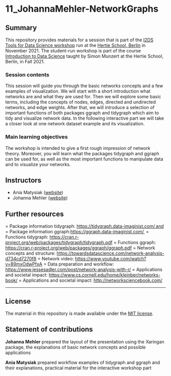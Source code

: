 # 11_JohannaMehler-NetworkGraphs


## Summary

This repository provides materials for a session that is part of the [I2DS Tools for Data Science workshop](https://github.com/intro-to-data-science-21-workshop) run at the [Hertie School, Berlin](https://www.hertie-school.org/en/) in November 2021. The student-run workshop is part of the course [Introduction to Data Science](https://github.com/intro-to-data-science-21) taught by Simon Munzert at the Hertie School, Berlin, in Fall 2021. 

### Session contents

This session will guide you through the basic networks concepts and a few examples of visualization. We will start with a short introduction what networks are and what they are used for. Then we will explore some basic terms, including the concepts of nodes, edges, directed and undirected networks, and edge weights. After that, we will introduce a selection of important functions of both packages ggraph and tidygraph which aim to tidy and visualize network data. In the following interactive part we will take a closer look at one network dataset example and its visualization. 

### Main learning objectives

The workshop is intended to give a first rough impression of network theory. Moreover, you will learn what the packages tidygraph and ggraph can be used for, as well as the most important functions to manipulate data and to visualize your networks.


## Instructors

- Ania Matysiak ([website](https://github.com/AnnaWeronikaMatysiak))
- Johanna Mehler ([website](https://...))


## Further resources
= Package information tidygraph: https://tidygraph.data-imaginist.com/ and 
= Package information ggraph:https://ggraph.data-imaginist.com/  
= Functions tidygraph: https://cran.r-project.org/web/packages/tidygraph/tidygraph.pdf 
= Functions ggraph: https://cran.r-project.org/web/packages/ggraph/ggraph.pdf 
= Network concepts and structure: https://towardsdatascience.com/network-analysis-d734cd7270f8 
= Network video: https://www.youtube.com/watch?v=89mxOdwPfxA 
= Data preparation and workflow: https://www.jessesadler.com/post/network-analysis-with-r/ 
= Applications and societal impact: https://www.cs.cornell.edu/home/kleinber/networks-book/ 
= Applications and societal impact: http://networksciencebook.com/ 

_____________________________________________________________________________________________________________________________
## License 

The material in this repository is made available under the [MIT license](http://opensource.org/licenses/mit-license.php).  

  

## Statement of contributions 

**Johanna Mehler** prepared the layout of the presentation using the Xaringan package, the explanations of basic network concepts and possible applications 

**Ania Matysiak** prepared workflow examples of tidygraph and ggraph and their explanations, practical material for the interactive workshop part  

 

 


